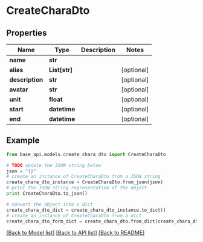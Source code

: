 # CreateCharaDto


## Properties
Name | Type | Description | Notes
------------ | ------------- | ------------- | -------------
**name** | **str** |  | 
**alias** | **List[str]** |  | [optional] 
**description** | **str** |  | [optional] 
**avatar** | **str** |  | [optional] 
**unit** | **float** |  | [optional] 
**start** | **datetime** |  | [optional] 
**end** | **datetime** |  | [optional] 

## Example

```python
from base_api.models.create_chara_dto import CreateCharaDto

# TODO update the JSON string below
json = "{}"
# create an instance of CreateCharaDto from a JSON string
create_chara_dto_instance = CreateCharaDto.from_json(json)
# print the JSON string representation of the object
print CreateCharaDto.to_json()

# convert the object into a dict
create_chara_dto_dict = create_chara_dto_instance.to_dict()
# create an instance of CreateCharaDto from a dict
create_chara_dto_form_dict = create_chara_dto.from_dict(create_chara_dto_dict)
```
[[Back to Model list]](../README.md#documentation-for-models) [[Back to API list]](../README.md#documentation-for-api-endpoints) [[Back to README]](../README.md)


